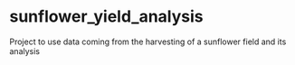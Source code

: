 # sunflower_yield_analysis
 Project to use data coming from the harvesting of a sunflower field and its analysis
